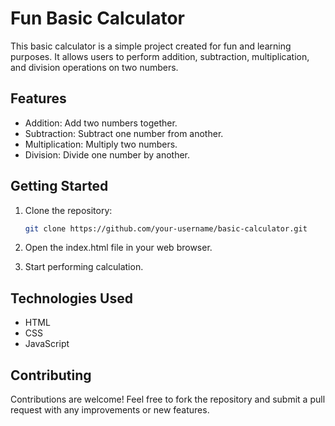 # Fun Basic Calculator

This basic calculator is a simple project created for fun and learning purposes. It allows users to perform addition, subtraction, multiplication, and division operations on two numbers.

## Features

- Addition: Add two numbers together.
- Subtraction: Subtract one number from another.
- Multiplication: Multiply two numbers.
- Division: Divide one number by another.

## Getting Started

1. Clone the repository:

   ```bash
   git clone https://github.com/your-username/basic-calculator.git
2. Open the index.html file in your web browser.
3. Start performing calculation.

## Technologies Used

- HTML
- CSS
- JavaScript

## Contributing
Contributions are welcome! Feel free to fork the repository and submit a pull request with any improvements or new features.
